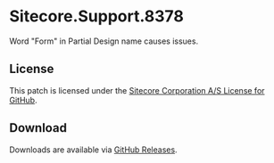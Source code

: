 # Sitecore.Support.8378
Word &quot;Form&quot; in Partial Design name causes issues.

## License  
This patch is licensed under the [Sitecore Corporation A/S License for GitHub](https://github.com/sitecoresupport/Sitecore.Support.8378/blob/master/LICENSE).  

## Download  
Downloads are available via [GitHub Releases](https://github.com/sitecoresupport/Sitecore.Support.8378/releases).  
